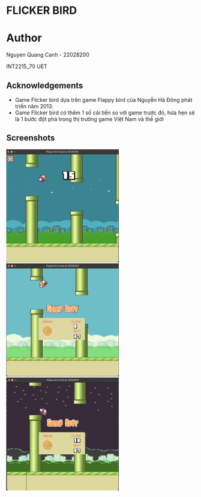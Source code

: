 
# FLICKER BIRD


# Author
Nguyen Quang Canh - 22028200

INT2215_70 
UET

## Acknowledgements
* Game Flicker bird dựa trên game Flappy bird của  Nguyễn Hà Đông phát triển năm 2013.
* Game Flicker bird có thêm 1 số cải tiến so với game trước đó, hứa hẹn sẽ là 1 bước đột phá trong thị trường game Việt Nam và thế giới
  
## Screenshots
<img src="https://github.com/croyce97/BTL_LTNC/blob/main/image/Demo1.png" alt="Ảnh mô tả" width="300" height="300">  <img src="https://github.com/croyce97/BTL_LTNC/blob/main/image/Demo2.png" alt="Ảnh mô tả" width="300" height="300">  <img src="https://github.com/croyce97/BTL_LTNC/blob/main/image/Demo3.png" alt="Ảnh mô tả" width="300" height="300">




